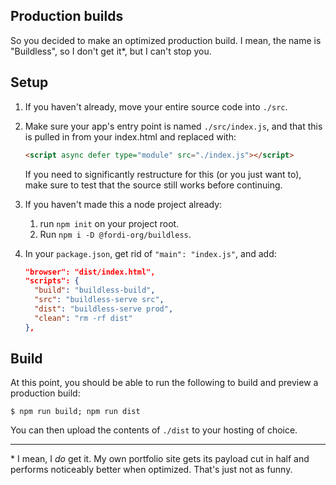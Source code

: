 Production builds
-----------------

So you decided to make an optimized production build.  I mean, the name is
"Buildless", so I don't get it\*, but I can't stop you.

## Setup

1. If you haven't already, move your entire source code into `./src`.

2. Make sure your app's entry point is named `./src/index.js`, and that this is pulled
in from your index.html and replaced with:
    ```html
    <script async defer type="module" src="./index.js"></script>
    ```

    If you need to significantly restructure for this (or you just want to),
    make sure to test that the source still works before continuing.

3. If you haven't made this a node project already:
    1. run `npm init` on your project root.
    2. Run `npm i -D @fordi-org/buildless`.

4. In your `package.json`, get rid of `"main": "index.js"`, and add:
    ```json
    "browser": "dist/index.html",
    "scripts": {
      "build": "buildless-build",
      "src": "buildless-serve src",
      "dist": "buildless-serve prod",
      "clean": "rm -rf dist"      
    },
    ```

## Build

At this point, you should be able to run the following to build and preview a
production build:

`$ npm run build; npm run dist`

You can then upload the contents of `./dist` to your hosting of choice.

-----

\* I mean, I _do_ get it.  My own portfolio site gets its payload cut in half
and performs noticeably better when optimized.  That's just not as funny.
